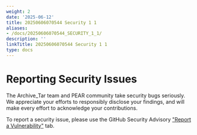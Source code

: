 ```yaml
---
weight: 2
date: '2025-06-12'
title: 20250606070544 Security 1 1
aliases:
- /docs/20250606070544_SECURITY_1_1/
description: ''
linkTitle: 20250606070544 Security 1 1
type: docs
---
```


# Reporting Security Issues

The Archive_Tar team and PEAR community take security bugs seriously. We appreciate your efforts to responsibly disclose your findings, and will make every effort to acknowledge your contributions.

To report a security issue, please use the GitHub Security Advisory ["Report a Vulnerability"](https://github.com/pear/Archive_Tar/security/advisories/new) tab.
